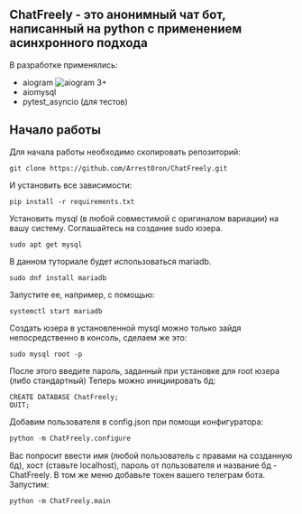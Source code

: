 ##
**ChatFreely** - это анонимный чат бот, написанный на python с применением асинхронного подхода
-
В разработке применялись:
- aiogram   ![aiogram 3+ ](https://img.shields.io/badge/-3%2B-red)
- aiomysql
- pytest_asyncio (для тестов)

Начало работы
-


Для начала работы необходимо скопировать репозиторий:

```
git clone https://github.com/Arrest0ron/ChatFreely.git
```
И установить все зависимости:
```
pip install -r requirements.txt
```
Установить mysql (в любой совместимой с оригиналом вариации) на вашу систему. Соглашайтесь на создание sudo юзера.
```
sudo apt get mysql 
```
В данном туториале будет использоваться mariadb.

```
sudo dnf install mariadb
```
Запустите ее, например, с помощью:
```
systemctl start mariadb
```
Создать юзера в установленной mysql можно только зайдя непосредственно в консоль, сделаем же это:
```
sudo mysql root -p
```
После этого введите пароль, заданный при установке для root юзера (либо стандартный)
Теперь можно инициировать бд:
```
CREATE DATABASE ChatFreely;
QUIT;
``` 
Добавим пользователя в config.json при помощи конфигуратора:

```python
python -m ChatFreely.configure
```
Вас попросит ввести имя (любой пользователь с правами на созданную бд), хост (ставьте localhost), пароль от пользователя и название бд - ChatFreely.
В том же меню добавьте токен вашего телеграм бота.
 Запустим:
```
python -m ChatFreely.main
```

